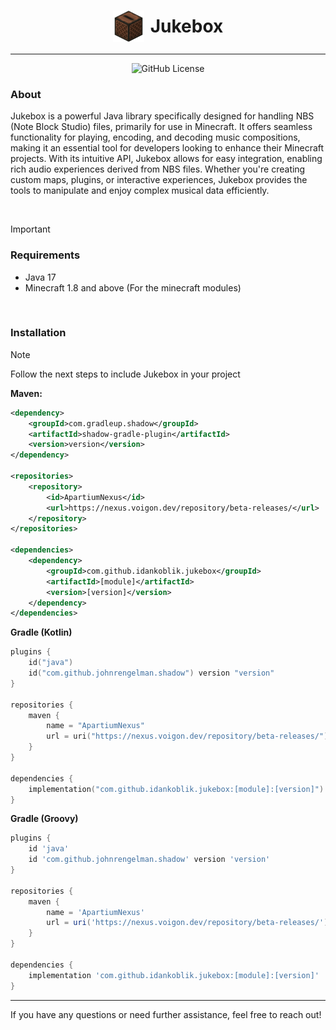 <h1 align="center" style="display: flex; align-items: center; justify-content: center;">
    <img src="Writerside/images/logo.png" alt="jukebox" width="50" style="margin-right: 10px;">
    Jukebox
</h1>
<hr>

<div align="center">
    <img alt="GitHub License" src="https://img.shields.io/github/license/IdanKoblik/Jukebox">
</div>

### About
Jukebox is a powerful Java library specifically designed for handling NBS (Note Block Studio) files, primarily for use in Minecraft. It offers seamless functionality for playing, encoding, and decoding music compositions, making it an essential tool for developers looking to enhance their Minecraft projects. With its intuitive API, Jukebox allows for easy integration, enabling rich audio experiences derived from NBS files. Whether you're creating custom maps, plugins, or interactive experiences, Jukebox provides the tools to manipulate and enjoy complex musical data efficiently.

<br>

>[!IMPORTANT]
> ### Requirements
> * Java 17
> * Minecraft 1.8 and above (For the minecraft modules)

<br>

### Installation
>[!NOTE]
> Follow the next steps to include Jukebox in your project

**Maven:**
```xml
<dependency>
    <groupId>com.gradleup.shadow</groupId>
    <artifactId>shadow-gradle-plugin</artifactId>
    <version>version</version>
</dependency>

<repositories>
    <repository>
        <id>ApartiumNexus</id>
        <url>https://nexus.voigon.dev/repository/beta-releases/</url>
    </repository>
</repositories>

<dependencies>
    <dependency>
        <groupId>com.github.idankoblik.jukebox</groupId>
        <artifactId>[module]</artifactId>
        <version>[version]</version>
    </dependency>
</dependencies>
```

**Gradle (Kotlin)**
```kotlin
plugins {
    id("java")
    id("com.github.johnrengelman.shadow") version "version"
}

repositories {
    maven {
        name = "ApartiumNexus"
        url = uri("https://nexus.voigon.dev/repository/beta-releases/")
    }
}

dependencies {
    implementation("com.github.idankoblik.jukebox:[module]:[version]")
}
```

**Gradle (Groovy)**
```groovy
plugins {
    id 'java'
    id 'com.github.johnrengelman.shadow' version 'version'
}

repositories {
    maven {
        name = 'ApartiumNexus'
        url = uri('https://nexus.voigon.dev/repository/beta-releases/')
    }
}

dependencies {
    implementation 'com.github.idankoblik.jukebox:[module]:[version]'
}
```
<hr>

If you have any questions or need further assistance, feel free to reach out!